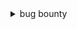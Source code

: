 <details>
  <summary>bug bounty</summary>
   <blockquote>


<details>
  <summary>youtube</summary>
   <blockquote>
    
<details>
  <summary>videos</summary>
   <blockquote>
		
   - guide to learn hacking: https://www.youtube.com/watch?v=2TofunAI6fU
   - can değer: https://www.youtube.com/watch?v=hUb8evQHhCQ
   - suat karaytu: https://www.youtube.com/watch?v=6RLsvhT3Fps
   - gökay beksen: https://www.youtube.com/watch?v=PSZfegwMY6Y
   - mdisec hackerone yayını: https://www.youtube.com/watch?v=GMi87PFsgd4
   - can değer with adil burak şen about recon: https://www.youtube.com/watch?v=xb-v5UyNp4g 
   - hackersploit bug hunting tools: https://www.youtube.com/watch?v=1J7dWJMEnl8 
   - burp suite basics: https://www.youtube.com/watch?v=G3hpAeoZ4ek
   - 10 tips for bug bounty: https://www.youtube.com/watch?v=s-baVDolDpI
   - reconless bug bounty tips: https://www.youtube.com/watch?v=Y1S5s3FmFsI 
	 
   </blockquote>
</details>
    
<details>
  <summary>playlists</summary>
   <blockquote>
    
   - insiderphd series for new bug hunters playlist: https://www.youtube.com/playlist?list=PLbyncTkpno5FAC0DJYuJrEqHSMdudEffw 
   - hackersploit burp suite tutorial playlist: https://www.youtube.com/playlist?list=PLBf0hzazHTGP2L7AoWTIhggUsDdNZhfBl
   - hacksplained burp suite 101 playlist: https://www.youtube.com/playlist?list=PL8j1j35M7wtI4IvNS7ItrM8dTYXx2nYfX 
   - mdisec web security hacking: https://www.youtube.com/playlist?list=PLwP4ObPL5GY940XhCtAykxLxLEOKCu0nT
   - the cyber mentor web pentest playlist: https://www.youtube.com/playlist?list=PLLKT__MCUeixCoi2jtP2Jj8nZzM4MOzBL
   - hackersploit webpentest playlist: https://www.youtube.com/playlist?list=PLBf0hzazHTGO3EpGAs718LvLsiMIv9dSC 
   - bugcrowd university playlist: https://www.youtube.com/playlist?list=PLIK9nm3mu-S4K4jMHwtplbrE1JMg0jyN-
   
   </blockquote>
</details>
  
 <details>
  <summary>channels</summary>
   <blockquote>
  
   - insiderphd playlists: https://www.youtube.com/c/InsiderPhD/playlists
   - bugcrowd playlists: https://www.youtube.com/c/Bugcrowd/playlists
   - gökay beksen playlists: https://www.youtube.com/c/gokaybeksen1/playlists
   - pwnfunction playlists: https://www.youtube.com/c/PwnFunction/playlists
   - bug bounty public disclosure channel: https://www.youtube.com/channel/UCNRM4GH-SD85WCSqeSb4xUA/videos
   - hackersploit playlists: https://www.youtube.com/c/HackerSploit/playlists
   - reconless channel: https://www.youtube.com/channel/UCCp25j1Zh9vc_WFm-nB9fhQ/videos
   - thehackerish playlists: https://www.youtube.com/channel/UCIXot2vRgeM5alhAlpTbhQA/playlists
   - jhaddix channel: https://www.youtube.com/c/jhaddix/videos
   - nahamsec channel: https://www.youtube.com/c/Nahamsec
   - stök: https://www.youtube.com/c/STOKfredrik
   - https://www.youtube.com/channel/UCk2-UWhBkJFs-GcgLUywNJA/videos
   - thehackerish: https://www.youtube.com/channel/UCIXot2vRgeM5alhAlpTbhQA/playlists
   - codingo: https://www.youtube.com/channel/UCUfO02gdMDXgOJWdv_jiLMg
   
   </blockquote>
</details>
   </blockquote>
</details>





<details>
  <summary>twitch</summary>
   <blockquote>
    
<details>
  <summary>channels</summary>
   <blockquote>
	   
   - https://www.twitch.tv/nahamsec
   - https://www.twitch.tv/js0n_x
   - https://www.twitch.tv/thecybermentor
   - https://www.twitch.tv/lunizz
   - https://www.twitch.tv/mdisec
   - https://www.twitch.tv/bugcrowd
   </blockquote>
</details>

<details>
  <summary>videos</summary>
   <blockquote>
	   
   - mdisec burp tutorial: https://www.twitch.tv/videos/580024014?collection=JbIfA4EXwxXZ_A&filter=collections&sort=time
   - adil burak şen recon 1: https://www.twitch.tv/videos/659359717?collection=Ou6qbH3nGRbySA
   - adil burak şen recon 2: https://www.twitch.tv/videos/666158573?collection=Ou6qbH3nGRbySA
   </blockquote>
</details>
    
   </blockquote>
</details>







<details>
  <summary>tryhackme</summary>
   <blockquote>
    
   - https://tryhackme.com/room/rpburpsuite
   - https://tryhackme.com/room/owasptop10
   - https://tryhackme.com/room/webfundamentals
   - https://tryhackme.com/room/webappsec101
   - https://tryhackme.com/room/vulnversity
   - https://tryhackme.com/room/juiceshop
   - https://tryhackme.com/room/rpwebscanning
   - https://tryhackme.com/room/dvwa
   - https://tryhackme.com/room/jack
   - https://tryhackme.com/room/shodan
   
   </blockquote>
</details>





<details>
  <summary>write ups</summary>
   <blockquote>
    
   - https://medium.com/@mehmetsalihbindak/k%C4%B1sa-k%C4%B1sa-yararl%C4%B1-linkler-9-bug-bounty-d%C3%BCnyas%C4%B1-ve-3-g%C3%BCzel-kitap-%C3%B6nerisi-95563737ebf
   - https://medium.com/@zonduu/bug-bounty-beginners-guide-683e9d567b9f
   - https://medium.com/inbughunters/getting-started-in-bug-bounty-7052da28445a
   - https://medium.com/@dalvikbytecode/top-10-osint-tools-to-help-you-do-recon-a-domain-53d3af8b1ad2
   - https://medium.com/@z0id/different-approaches-of-reconnaissance-bug-bountys-9dcdecb2551e
   - https://blog.usejournal.com/web-application-security-bug-bounty-methodology-reconnaissance-vulnerabilities-reporting-635073cddcf2
   - https://medium.com/@infosecsanyam/bug-bounty-methodology-ttp-tactics-techniques-and-procedures-v-2-0-2ccd9d7eb2e2
   - https://medium.com/bugbountywriteup/bug-bounty-hunting-methodology-toolkit-tips-tricks-blogs-ef6542301c65
   
   </blockquote>
</details>





<details>
  <summary>web sites</summary>
   <blockquote>
    
   - https://www.bugcrowd.com/hackers/bugcrowd-university
   - https://www.hacker101.com/videos
   - https://owasp.org/www-project-top-ten/
   - https://sucuri.net/guides/owasp-top-10-security-vulnerabilities-2020/
   - https://owasp.org/www-chapter-coimbatore/assets/files/Lets%20Recon.pdf
   - https://techvomit.net/web-application-penetration-testing-notes/
   - https://docs.google.com/presentation/d/1xgvEScGZ_ukNY0rmfKz1JN0sn-CgZY_rTp2B_SZvijk/edit#slide=id.g4052c4692d_0_408
   - https://blog.mert.ninja/
   - https://bugbountyhunter.com
   - https://bugbountyguide.com
   - https://bugbountyworld.com
   - https://bugbountyforum.com
   - https://whoami.securitybreached.org/2019/06/03/guide-getting-started-in-bug-bounty-hunting/
   - https://web.stanford.edu/class/cs253/
   - https://www.netsparker.com/blog/web-security/sql-injection-cheat-sheet/
   - https://pentesterlab.com/
   - http://vulnweb.com/
   - https://portswigger.net/web-security
   - https://www.exploit-db.com/
   - https://portswigger.net/blog/finding-your-first-bug-bounty-hunting-tips-from-the-burp-suite-community
   - https://twitter.com/pirateducky/status/1300566000665014275
   - https://tillsongalloway.com/finding-sensitive-information-on-github/index.html
   
   </blockquote>
</details>







<details>
  <summary>github</summary>
   <blockquote>
    
   - https://github.com/nahamsec/Resources-for-Beginner-Bug-Bounty-Hunters
   - https://github.com/KathanP19/HowToHunt
   - https://github.com/bugcrowd/bugcrowd_university
   - https://github.com/qazbnm456/awesome-web-security#readm
   - https://github.com/juliocesarfort/public-pentesting-reports
   - https://enfinlay.github.io/bugbounty/2020/08/15/so-you-wanna-hack.html
   - https://enfinlay.github.io/sto/ip/domain/bugbounty/2020/09/12/ip-server-domain.html
   - https://github.com/EdOverflow/can-i-take-over-xyz
   - https://github.com/reddelexc/hackerone-reports
   - https://github.com/AlexisAhmed/BugBountyTools
   - https://github.com/fransr/postMessage-tracker
   - https://github.com/1N3/IntruderPayloads
   - https://github.com/heilla/SecurityTesting
   - https://github.com/swisskyrepo/PayloadsAllTheThings
   - https://github.com/sushiwushi/bug-bounty-dorks
   - https://github.com/hemantsolo/Bug-Bounty-Dorks-And-Platforms/blob/master/Bug_Bounty_Dorks.md
   - https://github.com/random-robbie/bugbountydork
   - https://github.com/pentester-io/commonspeak
   - https://github.com/FortyNorthSecurity/EyeWitness
   
   </blockquote>
</details>






<details>
  <summary>tools</summary>
   <blockquote>
    
   - https://github.com/danielmiessler/SecLists
   - https://github.com/fuzzdb-project/fuzzdb
   - https://github.com/ffuf/ffuf
   - https://github.com/nahamsec/lazyrecon
   - https://github.com/Screetsec/Sudomy
   - https://github.com/j3ssie/Osmedeus
   - https://www.shodan.io
   - https://builtwith.com/
   - https://crt.sh/
   - https://securityheaders.com/
   - https://weleakinfo.to/v2/
   - https://www.ripe.net/
   - https://mxtoolbox.com/
   - https://sslmate.com/certspotter/
   - https://scrapy.org/
   - https://gchq.github.io/CyberChef/
   - https://whatcms.org/
   - https://github.com/s0md3v/Striker
   - https://tools.w3cub.com/html-escape-unescape
   - https://github.com/Findomain/Findomain
   
   </blockquote>
</details>







<details>
  <summary>books</summary>
   <blockquote>
    
   - hackerone web hacking 101 book: register for hackerone and take it from your mail inbox 
   
   </blockquote>
</details>


   </blockquote>
</details>
